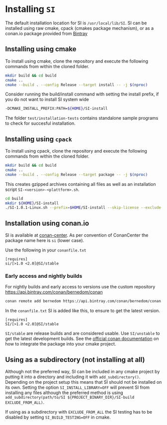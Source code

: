 # Installing `SI`

The default installation location for SI is  `/usr/local/lib/SI`. SI can be installed using raw cmake, cpack (cmakes package mechanism), or as a conan.io package provided from [Bintray](https://bintray.com/bernedom/conan/SI%3ASI)

## Installing using cmake

To install using cmake, clone the repository and execute the following commands from within the cloned folder. 

```bash
mkdir build && cd build
cmake ..
cmake --build . --config Release --target install -- -j $(nproc)
```

Consider running the build/install command with setting the install prefix, if you do not want to install SI system wide

```bash
-DCMAKE_INSTALL_PREFIX:PATH=${HOME}/SI-install
```

The folder `test/installation-tests` contains standalone sample programs to check for succesful installation.

## Installing using `cpack`

To install using cpack, clone the repository and execute the following commands from within the cloned folder.

```bash
mkdir build && cd build
cmake ..
cmake --build . --config Release --target package -- -j $(nproc)
```

This creates gzipped archives containing all files as well as an installation script `SI-<version>-<plattform>.sh`.

```bash
cd build
mkdir ${HOME}/SI-install
./SI-1.0.1-Linux.sh --prefix=$HOME/SI-install --skip-license --exclude-subdir
```

## Installation using conan.io

SI is available at [conan-center](https://conan.io/center/si/1.7.5/). As per convention of ConanCenter the package name here is `si` (lower case).

Use the following in your `conanfile.txt`
```
[requires]
si/[>1.0 <2.0]@SI/stable
```

### Early access and nightly builds

For nightly builds and early access to versions use the custom repository https://api.bintray.com/conan/bernedom/conan

```bash
conan remote add bernedom https://api.bintray.com/conan/bernedom/conan
```
In the `conanfile.txt` SI is added like this, to ensure to get the latest version. 

```
[requires]
SI/[>1.0 <2.0]@SI/stable
```

`SI/stable` are release builds and are considered usable. 
Use `SI/unstable` to get the latest development builds. See the [official conan documentation](https://docs.conan.io/en/latest/integrations/build_system/cmake/cmake_generator.html) on how to integrate the package into your cmake project.

## Using as a subdirectory (not installing at all)

Although not the preferred way, SI can be included in any cmake project by putting it into a directory and including it with `add_subdirectory()`. Depending on the project setup this means that SI should not be installed on its own. Setting the option `SI_INSTALL_LIBRARY=OFF` will prevent SI from installing any files although the preferred method is using `add_subdirectory(path/to/SI ${PROJECT_BINARY_DIR}/SI-build EXCLUDE_FROM_ALL)`. 

If using as a subdirectory with `EXCLUDE_FROM_ALL` the SI testing has to be disabled by setting `SI_BUILD_TESTING=OFF` in cmake. 
